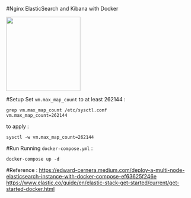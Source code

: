 #Nginx ElasticSearch and Kibana with Docker

<img src="https://miro.medium.com/max/700/1*ZsZbAu4CawTm44lv4tycXA.png" height="200" />

#Setup
Set `vm.max_map_count` to at least 262144 :
```
grep vm.max_map_count /etc/sysctl.conf
vm.max_map_count=262144
```
to apply :
```
sysctl -w vm.max_map_count=262144
```

#Run 
Running `docker-compose.yml` :
```
docker-compose up -d
```

#Reference :
https://edward-cernera.medium.com/deploy-a-multi-node-elasticsearch-instance-with-docker-compose-ef63625f246e
https://www.elastic.co/guide/en/elastic-stack-get-started/current/get-started-docker.html
